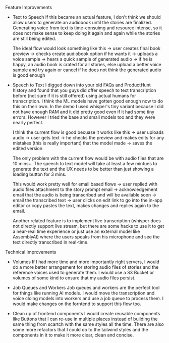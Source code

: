 Feature Improvements

- Text to Speech
  If this became an actual feature, I don't think we should allow users to generate an audiobook until the stories are finalized. Generating voice from text is time-consuimg and resource intense, so it does not make sense to keep doing it again and again while the stories are still being edited.

  The ideal flow would look something like this -> user creates final book preview -> checks create audiobook option if he wants it -> uploads a voice sample -> hears a quick sample of generated audio -> if he is happy, an audio book is crated for all stories, else upload a better voice sample and try again or cancel if he does not think the generated audio is good enough

- Speech to Text
  I digged down into your old FAQs and ProductHunt history and found that you guys did offer speech to text transcription before (not sure if it is still offered) using actual humans for transcription. I think the ML models have gotten good enough now to do this on their own. In the demo I used whisper's tiny variant because I did not have enough RAM and it did pretty good even if it had some tiny errors. However I tried the base and small models too and they were nearly perfect.

  I think the current flow is good becuase it works like this -> user uploads audio -> user gets text -> he checks the preview and makes edits for any mistakes (this is really important) that the model made -> saves the edited version

  The only problem with the current flow would be with audio files that are 10 mins+. The speech to text model will take at least a few mintues to generate the text and the UX needs to be better than just showing a loading button for 3 mins.

  This would work pretty well for email based flows -> user replied with audio files attachment to the story prompt email -> acknowledgement email that the audio is being transcribed and will be available soon -> email the transcribed text -> user clicks on edit link to go into the in-app editor or copy pastes the text, makes changes and replies again to the email.

  Another related feature is to implement live transcription (whisper does not directly support live stream, but there are some hacks to use it to get a near-real time experience or just use an external model like AssemblyAI) where the users speaks from his microphone and see the text directly transcribed in real-time.

Technical Improvements

- Volumes
  If I had more time and more importantly right servers, I would do a more better arrangement for storing audio files of stories and the reference voices used to generate them. I would use a S3 Bucket or volumes of some kind to ensure that my audio files persist.

- Job Queues and Workers
  Job queues and workers are the perfect tool for things like running AI models. I would move the transcription and voice cloing models into workers and use a job queue to process them. I would make changes on the forntend to support this flow too.

- Clean up of frontend components
  I would create reusable components like Buttons that I can re-use in multiple places instead of building the same thing from scartch with the same styles all the time. There are also some more refactors that I could do to the tailwind styles and the components in it to make it more clear, clean and concise.
